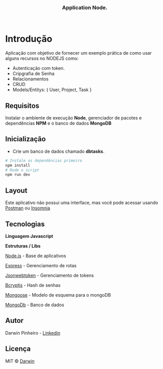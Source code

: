 

<h3 align="center">
  Application Node.<br>
</h3>

<br>

# Introdução

Aplicação com objetivo de fornecer um exemplo prática de como usar alguns recursos no NODEJS como: 
- Autenticação com token.
- Cripgrafia de Senha
- Relacionamentos
- CRUD
- Models/Entitys: 
 { User, Project, Task }  

## Requisitos
Instalar o ambiente de execução **Node**, gerenciador de pacotes e dependências **NPM** e o banco de dados **MongoDB**

## Inicialização

- Crie um banco de dados chamado **dbtasks**.

```bash
# Instale as dependências primeiro
npm install
# Rode o script
npm run dev
 ```




## Layout


Este aplicativo não possui uma interface, mas você pode acessar usando [Postman](https://www.postman.com/) ou [Insomnia](https://insomnia.rest/download/)

## Tecnologias
**Linguagem Javascript**

**Estruturas / Libs**

[Node.js](https://nodejs.org/en/) - Base de aplicativos

[Express](https://expressjs.com/) - Gerenciamento de rotas

[Jsonwebtoken](https://google.com/) - Gerenciamento de tokens

[Bcryptjs](https://google.com/) - Hash de senhas

[Mongoose](https://mongoosejs.com/) - Modelo de esquema para o mongoDB

[MongoDb](https://www.mongodb.com/) - Banco de dados

## Autor
Darwin Pinheiro - [Linkedin]()

## Licença

MIT © [Darwin](https://github.com/d4rwln)